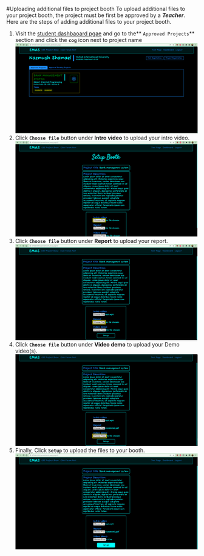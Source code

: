 #Uploading additional files to project booth
To upload additional files to your project booth, the project must be first be approved by a ***Teacher***. Here are the steps of adding additional files to your project booth.

1. Visit the [student dashbaoard pgae]() and go to the** `Approved Projects`** section and click the **`cog`** icon next to project name
![Approved course](011181062\6.png)
2. Click **`Choose file`** button under **Intro video** to upload your intro video.
![Approved course](011181062\7.png)
3. Click **`Choose file`** button under **Report** to upload your report.
![Approved course](011181062\8.png)
4. Click **`Choose file`** button under **Video demo** to upload your Demo video(s).
![Approved course](011181062\9.png)
5. Finally, Click **`Setup`** to upload the files to your booth.
![Approved course](011181062\10.png)